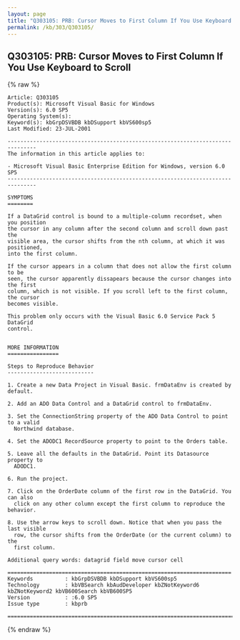 ```yaml
---
layout: page
title: "Q303105: PRB: Cursor Moves to First Column If You Use Keyboard to Scroll"
permalink: /kb/303/Q303105/
---
```


## Q303105: PRB: Cursor Moves to First Column If You Use Keyboard to Scroll

{% raw %}

	Article: Q303105
	Product(s): Microsoft Visual Basic for Windows
	Version(s): 6.0 SP5
	Operating System(s): 
	Keyword(s): kbGrpDSVBDB kbDSupport kbVS600sp5
	Last Modified: 23-JUL-2001
	
	-------------------------------------------------------------------------------
	The information in this article applies to:
	
	- Microsoft Visual Basic Enterprise Edition for Windows, version 6.0 SP5 
	-------------------------------------------------------------------------------
	
	SYMPTOMS
	========
	
	If a DataGrid control is bound to a multiple-column recordset, when you position
	the cursor in any column after the second column and scroll down past the
	visible area, the cursor shifts from the nth column, at which it was positioned,
	into the first column.
	
	If the cursor appears in a column that does not allow the first column to be
	seen, the cursor apparently dissapears because the cursor changes into the first
	column, which is not visible. If you scroll left to the first column, the cursor
	becomes visible.
	
	This problem only occurs with the Visual Basic 6.0 Service Pack 5 DataGrid
	control.
	
	
	MORE INFORMATION
	================
	
	Steps to Reproduce Behavior
	---------------------------
	
	1. Create a new Data Project in Visual Basic. frmDataEnv is created by default.
	
	2. Add an ADO Data Control and a DataGrid control to frmDataEnv.
	
	3. Set the ConnectionString property of the ADO Data Control to point to a valid
	  Northwind database.
	
	4. Set the ADODC1 RecordSource property to point to the Orders table.
	
	5. Leave all the defaults in the DataGrid. Point its Datasource property to
	  ADODC1.
	
	6. Run the project.
	
	7. Click on the OrderDate column of the first row in the DataGrid. You can also
	  click on any other column except the first column to reproduce the behavior.
	
	8. Use the arrow keys to scroll down. Notice that when you pass the last visible
	  row, the cursor shifts from the OrderDate (or the current column) to the
	  first column.
	
	Additional query words: datagrid field move cursor cell
	
	======================================================================
	Keywords          : kbGrpDSVBDB kbDSupport kbVS600sp5 
	Technology        : kbVBSearch kbAudDeveloper kbZNotKeyword6 kbZNotKeyword2 kbVB600Search kbVB600SP5
	Version           : :6.0 SP5
	Issue type        : kbprb
	
	=============================================================================
	

{% endraw %}
